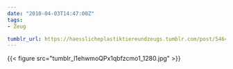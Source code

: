 ```yaml
---
date: "2010-04-03T14:47:00Z"
tags:
- Zeug

tumblr_url: https://haesslicheplastiktiereundzeugs.tumblr.com/post/546409635
---
```

{{< figure src="tumblr_l1ehwmoQPx1qbfzcmo1_1280.jpg" >}}
